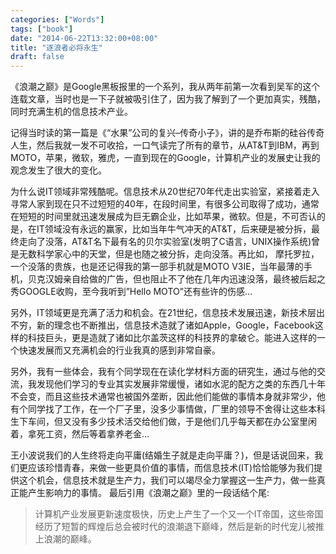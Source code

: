```yaml
---
categories: ["Words"]
tags: ["book"]
date: "2014-06-22T13:32:00+08:00"
title: "逐浪者必将永生"
draft: false
---
```


《浪潮之巅》是Google黑板报里的一个系列，我从两年前第一次看到吴军的这个连载文章，当时也是一下子就被吸引住了，因为我了解到了一个更加真实，残酷，同时充满生机的信息技术产业。

记得当时读的第一篇是《“水果”公司的复兴–传奇小子》，讲的是乔布斯的硅谷传奇人生，然后我就一发不可收拾，一口气读完了所有的章节，从AT&T到IBM，再到MOTO，苹果，微软，雅虎，一直到现在的Google，计算机产业的发展史让我的观念发生了很大的变化。

为什么说IT领域非常残酷呢。信息技术从20世纪70年代走出实验室，紧接着走入寻常人家到现在只不过短短的40年，在段时间里，有很多公司取得了成功，通常在短短的时间里就迅速发展成为巨无霸企业，比如苹果，微软。但是，不可否认的是，在IT领域没有永远的赢家，比如当年牛气冲天的AT&T，后来硬是被分拆，最终走向了没落，AT&T名下最有名的贝尔实验室(发明了C语言，UNIX操作系统)曾是无数科学家心中的天堂，但是也随之被分拆，走向没落。再比如， 摩托罗拉，一个没落的贵族，也是还记得我的第一部手机就是MOTO V3IE，当年最薄的手机，贝克汉姆亲自给做的广告，但也阻止不了他在几年内迅速没落，最终被后起之秀GOOGLE收购，至今我听到”Hello MOTO”还有些许的伤感…

另外，IT领域更是充满了活力和机会。在21世纪，信息技术发展迅速，新技术层出不穷，新的理念也不断推出，信息技术造就了诸如Apple，Google，Facebook这样的科技巨头，更是造就了诸如比尔盖茨这样的科技界的拿破仑。能进入这样的一个快速发展而又充满机会的行业我真的感到非常自豪。

另外，我有一些体会，我有个同学现在在读化学材料方面的研究生，通过与他的交流，我发现他们学习的专业其实发展非常缓慢，诸如水泥的配方之类的东西几十年不会变，而且这些技术通常也被国外垄断，因此他们能做的事情本身就非常少，他有个同学找了工作，在一个厂子里，没多少事情做，厂里的领导不舍得让这些本科生下车间，但又没有多少技术活交给他们做，于是他们几乎每天都在办公室里闲着，拿死工资，然后等着拿养老金…

王小波说我们的人生终将走向平庸(结婚生子就是走向平庸？)，但是话说回来，我们更应该珍惜青春，来做一些更具价值的事情，而信息技术(IT)恰恰能够为我们提供这个机会，信息技术就是生产力，我们可以竭尽全力掌握这一生产力，做一些真正能产生影响力的事情。 最后引用《浪潮之巅》里的一段话结个尾:

> 计算机产业发展更新速度极快，历史上产生了一个又一个IT帝国，这些帝国经历了短暂的辉煌后总会被时代的浪潮退下巅峰，然后是新的时代宠儿被推上浪潮的巅峰。

